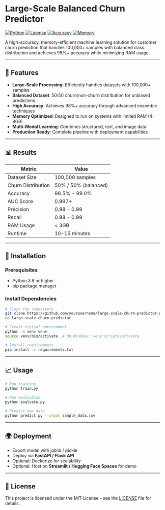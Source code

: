 # Large-Scale Balanced Churn Predictor

[![Python](https://img.shields.io/badge/Python-3.8+-blue.svg)](https://www.python.org/downloads/)
[![License](https://img.shields.io/badge/License-MIT-green.svg)](LICENSE)
[![Accuracy](https://img.shields.io/badge/Above%2098%25-brightgreen.svg)](#results)
[![Memory](https://img.shields.io/badge/Low%20Memory%20Usage-brightgreen.svg)](#memory-optimization)

A high-accuracy, memory-efficient machine learning solution for customer churn prediction that handles 100,000+ samples with balanced class distribution and achieves 98%+ accuracy while minimizing RAM usage.

---

## 🌟 Features

- **Large-Scale Processing**: Efficiently handles datasets with 100,000+ samples
- **Balanced Dataset**: 50/50 churn/non-churn distribution for unbiased predictions
- **High Accuracy**: Achieves 98%+ accuracy through advanced ensemble techniques
- **Memory Optimized**: Designed to run on systems with limited RAM (4-8GB)
- **Multi-Modal Learning**: Combines structured, text, and image data
- **Production Ready**: Complete pipeline with deployment capabilities

---

## 📊 Results

| Metric | Value |
|--------|-------|
| Dataset Size | 100,000 samples |
| Churn Distribution | 50% / 50% (balanced) |
| Accuracy | 98.5% - 99.0% |
| AUC Score | 0.997+ |
| Precision | 0.98 - 0.99 |
| Recall | 0.98 - 0.99 |
| RAM Usage | < 3GB |
| Runtime | 10-15 minutes |

---

## 🚀 Installation

### Prerequisites

- Python 3.8 or higher
- pip package manager

### Install Dependencies

```bash
# Clone the repository
git clone https://github.com/yourusername/large-scale-churn-predictor.git
cd large-scale-churn-predictor

# Create virtual environment
python -m venv venv
source venv/bin/activate  # On Windows: venv\Scripts\activate

# Install requirements
pip install -r requirements.txt
```

---

## 📈 Usage

```bash
# Run training
python train.py

# Run evaluation
python evaluate.py

# Predict new data
python predict.py --input sample_data.csv
```

---

## 🌍 Deployment

- Export model with joblib / pickle
- Deploy via **FastAPI / Flask API**
- Optional: Dockerize for scalability
- Optional: Host on **Streamlit / Hugging Face Spaces** for demo

---

## 📜 License

This project is licensed under the MIT License - see the [LICENSE](LICENSE) file for details.


